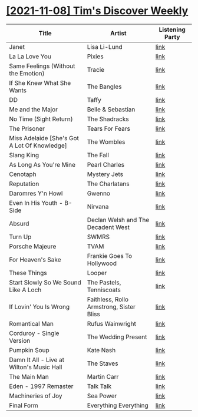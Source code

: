 # [[2021-11-08] Tim's Discover Weekly](https://open.spotify.com/user/zachthehammer/playlist/20RoLgNV75EgXcEGbnVghh)

| Title | Artist | Listening Party |
| --- | --- | --- |
| Janet | Lisa Li-Lund | [link](https://timstwitterlisteningparty.com/pages/replay/feed_759.html) |
| La La Love You | Pixies | [link](https://timstwitterlisteningparty.com/pages/replay/feed_391.html) |
| Same Feelings (Without the Emotion) | Tracie | [link](https://timstwitterlisteningparty.com/pages/replay/feed_112.html) |
| If She Knew What She Wants | The Bangles | [link](https://timstwitterlisteningparty.com/pages/replay/feed_620.html) |
| DD | Taffy | [link](https://timstwitterlisteningparty.com/pages/replay/feed_807.html) |
| Me and the Major | Belle & Sebastian | [link]() |
| No Time (Sight Return) | The Shadracks | [link](https://timstwitterlisteningparty.com/pages/replay/feed_886.html) |
| The Prisoner | Tears For Fears | [link](https://timstwitterlisteningparty.com/pages/replay/feed_239.html) |
| Miss Adelaide [She's Got A Lot Of Knowledge] | The Wombles | [link](https://timstwitterlisteningparty.com/pages/replay/feed_596.html) |
| Slang King | The Fall | [link](https://timstwitterlisteningparty.com/pages/replay/feed_5.html) |
| As Long As You're Mine | Pearl Charles | [link](https://timstwitterlisteningparty.com/pages/replay/feed_698.html) |
| Cenotaph | Mystery Jets | [link](https://timstwitterlisteningparty.com/pages/replay/feed_286.html) |
| Reputation | The Charlatans | [link](https://timstwitterlisteningparty.com/pages/replay/feed_88.html) |
| Daromres Y'n Howl | Gwenno | [link](https://timstwitterlisteningparty.com/pages/replay/feed_78.html) |
| Even In His Youth - B-Side | Nirvana | [link]() |
| Absurd | Declan Welsh and The Decadent West | [link](https://timstwitterlisteningparty.com/pages/replay/feed_494.html) |
| Turn Up | SWMRS | [link](https://timstwitterlisteningparty.com/pages/replay/feed_322.html) |
| Porsche Majeure | TVAM | [link](https://timstwitterlisteningparty.com/pages/replay/feed_884.html) |
| For Heaven's Sake | Frankie Goes To Hollywood | [link](https://timstwitterlisteningparty.com/pages/replay/feed_798.html) |
| These Things | Looper | [link](https://timstwitterlisteningparty.com/pages/replay/feed_318.html) |
| Start Slowly So We Sound Like A Loch | The Pastels, Tenniscoats | [link](https://timstwitterlisteningparty.com/pages/replay/feed_604.html) |
| If Lovin' You Is Wrong | Faithless, Rollo Armstrong, Sister Bliss | [link](https://timstwitterlisteningparty.com/pages/replay/feed_300.html) |
| Romantical Man | Rufus Wainwright | [link](https://timstwitterlisteningparty.com/pages/replay/feed_314.html) |
| Corduroy - Single Version | The Wedding Present | [link](https://timstwitterlisteningparty.com/pages/replay/feed_222.html) |
| Pumpkin Soup | Kate Nash | [link](https://timstwitterlisteningparty.com/pages/replay/feed_265.html) |
| Damn It All - Live at Wilton's Music Hall | The Staves | [link](https://timstwitterlisteningparty.com/pages/replay/feed_632.html) |
| The Main Man | Martin Carr | [link](https://timstwitterlisteningparty.com/pages/replay/feed_812.html) |
| Eden - 1997 Remaster | Talk Talk | [link]() |
| Machineries of Joy | Sea Power | [link](https://timstwitterlisteningparty.com/pages/replay/feed_96.html) |
| Final Form | Everything Everything | [link](https://timstwitterlisteningparty.com/pages/replay/feed_228.html) |
